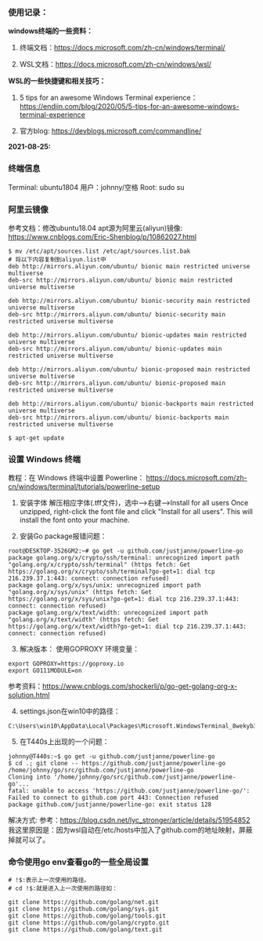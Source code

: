 



### 使用记录：

**windows终端的一些资料：**

1. 终端文档：https://docs.microsoft.com/zh-cn/windows/terminal/

2. WSL文档：https://docs.microsoft.com/zh-cn/windows/wsl/

**WSL的一些快捷键和相关技巧：**

1. 5 tips for an awesome Windows Terminal experience：https://endjin.com/blog/2020/05/5-tips-for-an-awesome-windows-terminal-experience

2. 官方blog: https://devblogs.microsoft.com/commandline/

**2021-08-25:**






### 终端信息

Terminal: ubuntu1804
用户：johnny/空格
Root: sudo su 


### 阿里云镜像
参考文档：修改ubuntu18.04 apt源为阿里云(aliyun)镜像: https://www.cnblogs.com/Eric-Shenblog/p/10862027.html

```shell
$ mv /etc/apt/sources.list /etc/apt/sources.list.bak
# 将以下内容复制到aliyun.list中
deb http://mirrors.aliyun.com/ubuntu/ bionic main restricted universe multiverse
deb-src http://mirrors.aliyun.com/ubuntu/ bionic main restricted universe multiverse

deb http://mirrors.aliyun.com/ubuntu/ bionic-security main restricted universe multiverse
deb-src http://mirrors.aliyun.com/ubuntu/ bionic-security main restricted universe multiverse

deb http://mirrors.aliyun.com/ubuntu/ bionic-updates main restricted universe multiverse
deb-src http://mirrors.aliyun.com/ubuntu/ bionic-updates main restricted universe multiverse

deb http://mirrors.aliyun.com/ubuntu/ bionic-proposed main restricted universe multiverse
deb-src http://mirrors.aliyun.com/ubuntu/ bionic-proposed main restricted universe multiverse

deb http://mirrors.aliyun.com/ubuntu/ bionic-backports main restricted universe multiverse
deb-src http://mirrors.aliyun.com/ubuntu/ bionic-backports main restricted universe multiverse

$ apt-get update
```

### 设置 Windows 终端
教程：在 Windows 终端中设置 Powerline： https://docs.microsoft.com/zh-cn/windows/terminal/tutorials/powerline-setup

1. 安装字体
解压相应字体(.tff文件)，选中-->右键-->Install for all users
Once unzipped, right-click the font file and click "Install for all users". This will install the font onto your machine.

2. 安装Go package报错问题：

  ```shell
  root@DESKTOP-3526GM2:~# go get -u github.com/justjanne/powerline-go
  package golang.org/x/crypto/ssh/terminal: unrecognized import path "golang.org/x/crypto/ssh/terminal" (https fetch: Get https://golang.org/x/crypto/ssh/terminal?go-get=1: dial tcp 216.239.37.1:443: connect: connection refused)
  package golang.org/x/sys/unix: unrecognized import path "golang.org/x/sys/unix" (https fetch: Get https://golang.org/x/sys/unix?go-get=1: dial tcp 216.239.37.1:443: connect: connection refused)
  package golang.org/x/text/width: unrecognized import path "golang.org/x/text/width" (https fetch: Get https://golang.org/x/text/width?go-get=1: dial tcp 216.239.37.1:443: connect: connection refused)
  ```

  

3. 解决版本：
  使用GOPROXY 环境变量：

  ```shell
  export GOPROXY=https://goproxy.io
  export GO111MODULE=on
  ```

  

参考资料：https://www.cnblogs.com/shockerli/p/go-get-golang-org-x-solution.html


4. settings.json在win10中的路径：

  ```
  C:\Users\win10\AppData\Local\Packages\Microsoft.WindowsTerminal_8wekyb3d8bbwe\LocalState
  ```

  


5. 在T440s上出现的一个问题：

  ```shell
  johnny@T440s:~$ go get -u github.com/justjanne/powerline-go
  $ cd .; git clone -- https://github.com/justjanne/powerline-go /home/johnny/go/src/github.com/justjanne/powerline-go
  Cloning into '/home/johnny/go/src/github.com/justjanne/powerline-go'...
  fatal: unable to access 'https://github.com/justjanne/powerline-go/': Failed to connect to github.com port 443: Connection refused
  package github.com/justjanne/powerline-go: exit status 128
  ```

  解决方式:
  参考：https://blog.csdn.net/lyc_stronger/article/details/51954852
  我这里原因是：因为wsl自动在/etc/hosts中加入了github.com的地址映射，屏蔽掉就可以了。



### 命令使用go env查看go的一些全局设置
```shell
# !$:表示上一次使用的路径。
# cd !$:就是进入上一次使用的路径如：

git clone https://github.com/golang/net.git
git clone https://github.com/golang/sys.git
git clone https://github.com/golang/tools.git
git clone https://github.com/golang/crypto.git
git clone https://github.com/golang/text.git
```



